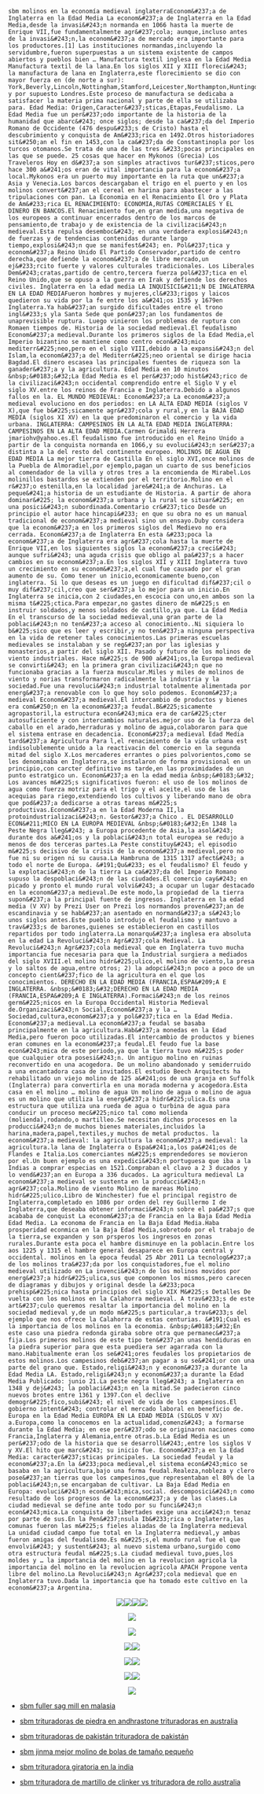 
```
sbm molinos en la economía medieval inglaterraEconom&#237;a de Inglaterra en la Edad Media La econom&#237;a de Inglaterra en la Edad Media,desde la invasi&#243;n normanda en 1066 hasta la muerte de Enrique VII,fue fundamentalmente agr&#237;cola; aunque,incluso antes de la invasi&#243;n,la econom&#237;a de mercado era importante para los productores.[1] Las instituciones normandas,incluyendo la servidumbre,fueron superpuestas a un sistema existente de campos abiertos y pueblos bien … Manufactura textil inglesa en la Edad Media Manufactura textil de la lana.En los siglos XII y XIII floreci&#243; la manufactura de lana en Inglaterra,este florecimiento se dio con mayor fuerza en (de norte a sur): York,Beverly,Lincoln,Nottingham,Stamford,Leicester,Northampton,Huntingdon,Oxford y por supuesto Londres.Este proceso de manufactura se dedicaba a satisfacer la materia prima nacional y parte de ella se utilizaba para. Edad Media: Origen,Caracter&#237;sticas,Etapas,Feudalismo. La Edad Media fue un per&#237;odo importante de la historia de la humanidad que abarc&#243; once siglos; desde la ca&#237;da del Imperio Romano de Occidente (476 despu&#233;s de Cristo) hasta el descubrimiento y conquista de Am&#233;rica en 1492.Otros historiadores sit&#250;an el fin en 1453,con la ca&#237;da de Constantinopla por los turcos otomanos.Se trata de una de las tres &#233;pocas principales en las que se puede. 25 cosas que hacer en Mykonos (Grecia) Los Traveleros Hoy en d&#237;a son simples atractivos tur&#237;sticos,pero hace 300 a&#241;os eran de vital importancia para la econom&#237;a local.Mykonos era un puerto muy importante en la ruta que un&#237;a Asia y Venecia.Los barcos descargaban el trigo en el puerto y en los molinos convert&#237;an el cereal en harina para abastecer a las tripulaciones con pan. La Economia en el Renacimiento El Oro y Plata de Am&#233;rica EL RENACIMIENTO: ECONOMIA,RUTAS COMERCIALES Y EL DINERO EN BANCOS.El Renacimiento fue,en gran medida,una negativa de los europeos a continuar encerrados dentro de los marcos de pensamiento,de trabajo y de existencia de la civilizaci&#243;n medieval.Esta repulsa desemboc&#243; en una verdadera explosi&#243;n de fuerzas y de tendencias contenidas durante largo tiempo,explosi&#243;n que se manifest&#243; en. Pol&#237;tica y econom&#237;a Reino Unido El Partido Conservador,partido de centro derecha,que defiende la econom&#237;a de libre mercado,un ej&#233;rcito fuerte y valores culturales tradicionales. Los Liberales Dem&#243;cratas,partido de centro,tercera fuerza pol&#237;tica en el Reino Unido,que se opuso a la guerra en Irak y defiende los derechos civiles. Inglaterra en la edad media LA INQUISICI&#211;N DE INGLATERRA EN LA EDAD MEDIAFueron hombres y mujeres,cl&#233;rigos y laicos quedieron su vida por la fe entre los a&#241;os 1535 y 1679en Inglaterra.Ya hab&#237;an surgido dificultades entre el trono ingl&#233;s yla Santa Sede que pon&#237;an los fundamentos de unaprevisible ruptura. Luego vinieron los problemas de ruptura con Romaen tiempos de. Historia de la sociedad medieval.El feudalismo Econom&#237;a medieval.Durante los primeros siglos de la Edad Media,el Imperio bizantino se mantiene como centro econ&#243;mico mediterr&#225;neo,pero en el siglo VIII,debido a la expansi&#243;n del Islam,la econom&#237;a del Mediterr&#225;neo oriental se dirige hacia Bagdad.El dinero escasea las principales fuentes de riqueza son la ganader&#237;a y la agricultura. Edad Media en 10 minutos &nbsp;&#0183;&#32;La Edad Media es el per&#237;odo hist&#243;rico de la civilizaci&#243;n occidental comprendido entre el Siglo V y el siglo XV.entre los reinos de Francia e Inglaterra.Debido a algunos fallos en la. EL MUNDO MEDIEVAL: Econom&#237;a La econom&#237;a medieval evoluciono en dos periodos: en LA ALTA EDAD MEDIA (siglos V X),que fue b&#225;sicamente agr&#237;cola y rural,y en la BAJA EDAD MEDIA (siglos XI XV) en la que predominaron el comercio y la vida urbana. INGLATERRA: CAMPESINOS EN LA ALTA EDAD MEDIA INGLATERRA: CAMPESINOS EN LA ALTA EDAD MEDIA.Carmen Grimaldi Herrera jmariohv@yahoo.es.El feudalismo fue introducido en el Reino Unido a partir de la conquista normanda en 1066,y su evoluci&#243;n ser&#237;a distinta a la del resto del continente europeo. MOLINOS DE AGUA EN EDAD MEDIA La mejor tierra de Castilla En el siglo XVI,once molinos de la Puebla de Almoradiel,por ejemplo,pagan un cuarto de sus beneficios al comendador de la villa y otros tres a la encomienda de Mirabel.Los molinillos bastardos se extienden por el territorio.Molino en el r&#237;o estenilla,en la localidad jare&#241;a de Anchuras. La peque&#241;a historia de un estudiante de Historia. A partir de ahora dominar&#225; la econom&#237;a urbana y la rural se situar&#225; en una posici&#243;n subordinada.Comentario cr&#237;tico Desde un principio el autor hace hincapi&#233; en que su obra no es un manual tradicional de econom&#237;a medieval sino un ensayo.Duby considera que la econom&#237;a en los primeros siglos del Medievo no era cerrada. Econom&#237;a de Inglaterra En esta &#233;poca la econom&#237;a de Inglaterra era agr&#237;cola hasta la muerte de Enrique VII,en los siguientes siglos la econom&#237;a creci&#243; aunque sufri&#243; una aguda crisis que obligo al pa&#237;s a hacer cambios en su econom&#237;a.En los siglos XII y XIII Inglaterra tuvo un crecimiento en su econom&#237;a,el cual fue causado por el gran aumento de su. Como tener un inicio,economicamente bueno,con inglaterra. Si lo que deseas es un juego en dificultad dif&#237;cil o muy dif&#237;cil,creo que ser&#237;a lo mejor para un inicio.En Inglaterra se inicia,con 2 ciudades,en escocia con uno,en ambos son la misma t&#225;ctica.Para empezar,no gastes dinero de m&#225;s en instruir soldados,y menos soldados de castillo,ya que. La Edad Media En el transcurso de la sociedad medieval,una gran parte de la poblaci&#243;n no ten&#237;a acceso al conocimiento..Ni siquiera lo b&#225;sico que es leer y escribir,y no ten&#237;a ninguna perspectiva en la vida de retener tales conocimientos.Las primeras escuelas medievales se instalaban y se reg&#237;an por las iglesias y monasterios,a partir del siglo XII. Pasado y futuro de los molinos de viento industriales. Hace m&#225;s de 900 a&#241;os,la Europa medieval se convirti&#243; en la primera gran civilizaci&#243;n que no funcionaba gracias a la fuerza muscular.Miles y miles de molinos de viento y norias transformaron radicalmente la industria y la sociedad.Fue una revoluci&#243;n industrial totalmente alimentada por energ&#237;a renovable con lo que hoy solo podemos. Econom&#237;a medieval Econom&#237;a medieval.El intercambio de productos y bienes era com&#250;n en la econom&#237;a feudal.B&#225;sicamente agropastoril,la estructura econ&#243;mica era de car&#225;cter autosuficiente y con intercambios naturales.mejor uso de la fuerza del caballo en el arado,herraduras y molino de agua,colaboraron para que el sistema entrase en decadencia. Econom&#237;a medieval Edad Media tard&#237;a Agricultura Para l,el renacimiento de la vida urbana est indisolublemente unido a la reactivacin del comercio en la segunda mitad del siglo X.Los mercaderes errantes o pies polvorientos,como se les denominaba en Inglaterra,se instalaron de forma provisional en un principio,con carcter definitivo ms tarde,en las proximidades de un punto estratgico un. Econom&#237;a en la edad media &nbsp;&#0183;&#32; Los avances m&#225;s significativos fueron: el uso de los molinos de agua como fuerza motriz para el trigo y el aceite,el uso de las acequias para riego,extendiendo los cultivos y liberando mano de obra que pod&#237;a dedicarse a otras tareas m&#225;s productivas.Econom&#237;a en la Edad Moderna II,la protoindustrializaci&#243;n. Gestor&#237;a Chico . EL DESARROLLO ECON&#211;MICO EN LA EUROPA MEDIEVAL &nbsp;&#0183;&#32;En 1348 la Peste Negra lleg&#243; a Europa procedente de Asia,la asol&#243; durante dos a&#241;os y la poblaci&#243;n total europea se redujo a menos de dos terceras partes.La Peste constituy&#243; el episodio m&#225;s decisivo de la crisis de la econom&#237;a medieval,pero no fue ni su origen ni su causa.La Hambruna de 1315 1317 afect&#243; a todo el norte de Europa. &#191;Qu&#233; es el feudalismo? El feudo y la explotaci&#243;n de la tierra La ca&#237;da del Imperio Romano supuso la despoblaci&#243;n de las ciudades.El comercio cay&#243; en picado y pronto el mundo rural volvi&#243; a ocupar un lugar destacado en la econom&#237;a medieval.De este modo,la propiedad de la tierra supon&#237;a la principal fuente de ingresos. Inglaterra en la edad media (V XV) by Prezi User on Prezi los normandos proven&#237;an de escandinavia y se hab&#237;an asentado en normand&#237;a s&#243;lo unos siglos antes.Este pueblo introdujo el feudalismo y mantuvo a trav&#233;s de barones,quienes se establecieron en castillos repartidos por todo inglaterra.La monarqu&#237;a inglesa era absoluta en la edad La Revoluci&#243;n Agr&#237;cola Medieval. La Revoluci&#243;n Agr&#237;cola medieval que en Inglaterra tuvo mucha importancia fue necesaria para que la Industrial surgiera a mediados del siglo XVIII.el molino hidr&#225;ulico,el molino de viento,la presa y lo saltos de agua,entre otros; 2) la adopci&#243;n poco a poco de un concepto cient&#237;fico de la agricultura en el que los conocimientos. DERECHO EN LA EDAD MEDIA (FRANCIA,ESPA&#209;A E INGLATERRA. &nbsp;&#0183;&#32;DERECHO EN LA EDAD MEDIA (FRANCIA,ESPA&#209;A E INGLATERRA).Formaci&#243;n de los reinos germ&#225;nicos en la Europa Occidental Historia Medieval de.Organizaci&#243;n Social,Econom&#237;a y la … Sociedad,cultura,econom&#237;a y pol&#237;tica en la Edad Media. Econom&#237;a medieval.La econom&#237;a feudal se basaba principalmente en la agricultura.Hab&#237;a monedas en la Edad Media,pero fueron poco utilizadas.El intercambio de productos y bienes eran comunes en la econom&#237;a feudal.El feudo fue la base econ&#243;mica de este periodo,ya que la tierra tuvo m&#225;s poder que cualquier otra posesi&#243;n. Un antiguo molino en ruinas reconvertido en una acogedora. De un molino abandonado y semiderruido a una encantadora casa de invitados.El estudio Beech Arquitects ha rehabilitado un viejo molino de 125 a&#241;os de una granja en Suffolk (Inglaterra) para convertirla en una morada moderna y acogedora.Esta casa en el molino … molino de agua Un molino de agua o molino de agua es un molino que utiliza la energ&#237;a hidr&#225;ulica.Es una estructura que utiliza una rueda de agua o turbina de agua para conducir un proceso mec&#225;nico tal como molienda (molienda),rodando,o martilleo.Se necesitan dichos procesos en la producci&#243;n de muchos bienes materiales,incluidos la harina,madera,papel,textiles,y muchos de metal productos. la econom&#237;a medieval: la agricultura la econom&#237;a medieval: la agricultura.la lana de Inglaterra o Espa&#241;a,los pa&#241;os de Flandes e Italia.Los comerciantes m&#225;s emprendedores se movieron por el.Un buen ejemplo es una expedici&#243;n portuguesa que iba a la Indias a comprar especias en 1521.Compraban el clavo a 2 3 ducados y lo vend&#237;an en Europa a 336 ducados. La agricultura medieval La econom&#237;a medieval se sustenta en la producci&#243;n agr&#237;cola.Molino de viento Molino de mareas Molino hidr&#225;ulico.Libro de Winchester) fue el principal registro de Inglaterra,completado en 1086 por orden del rey Guillermo I de Inglaterra,que deseaba obtener informaci&#243;n sobre el pa&#237;s que acababa de conquist La econom&#237;a de Francia en la Baja Edad Media Edad Media. La economa de Francia en la Baja Edad Media.Haba prosperidad econmica en la Baja Edad Media,sobretodo por el trabajo de la tierra,se expanden y son prsperos los ingresos en zonas rurales.Durante esta poca el hambre disminuye en la poblacin.Entre los aos 1225 y 1315 el hambre general desaparece en Europa central y occidental. molinos en la epoca feudal 25 Abr 2011 La tecnolog&#237;a de los molinos tra&#237;da por los conquistadores,fue el molino medieval utilizado en La invenci&#243;n de los molinos movidos por energ&#237;a hidr&#225;ulica,sus que componen los mismos,pero carecen de diagramas y dibujos y original desde la &#233;poca prehisp&#225;nica hasta principios del siglo XIX M&#225;s Detalles De vuelta con los molinos en la Calahorra medieval. A trav&#233;s de este art&#237;culo queremos resaltar la importancia del molino en la sociedad medieval y,de un modo m&#225;s particular,a trav&#233;s del ejemplo que nos ofrece la Calahorra de estas centurias. &#191;Cual es la importancia de los molinos en la economia. &nbsp;&#0183;&#32;En este caso una piedra redonda giraba sobre otra que permanec&#237;a fija.Los primeros molinos de este tipo ten&#237;an unas hendiduras en la piedra superior para que esta puediera ser agarrada con la mano.Habitualmente eran los se&#241;ores feudales los propietarios de estos molinos.Los campesinos deb&#237;an pagar a su se&#241;or con una parte del grano que. Estado,religi&#243;n y econom&#237;a durante la Edad Media LA. Estado,religi&#243;n y econom&#237;a durante la Edad Media Publicado: junio 21.La peste negra lleg&#243; a Inglaterra en 1348 y dej&#243; la poblaci&#243;n en la mitad.Se padecieron cinco nuevos brotes entre 1361 y 1397.Con el declive demogr&#225;fico,subi&#243; el nivel de vida de los campesinos.El gobierno intent&#243; controlar el mercado laboral en beneficio de. Europa en la Edad Media EUROPA EN LA EDAD MEDIA (SIGLOS V XV) a.Europa,como la conocemos en la actualidad,comenz&#243; a formarse durante la Edad Media; en ese per&#237;odo se originaron naciones como Francia,Inglaterra y Alemania,entre otras.b.La Edad Media es un per&#237;odo de la historia que se desarroll&#243;,entre los siglos V y XV.El hito que marc&#243; su inicio fue. Econom&#237;a en la Edad Media: caracter&#237;sticas principales. La sociedad feudal y la econom&#237;a.En la &#233;poca medieval,el sistema econ&#243;mico se basaba en la agricultura,bajo una forma feudal.Realeza,nobleza y clero pose&#237;an tierras que los campesinos,que representaban el 80% de la poblaci&#243;n,se encargaban de cultivar. La Baja Edad Media en Europa: evoluci&#243;n econ&#243;mica,social. descomposici&#243;n como resultado de los progresos de la econom&#237;a y de las clases.La ciudad medieval se define ante todo por su funci&#243;n econ&#243;mica.La conquista de libertades exige una acci&#243;n tenaz por parte de sus.En la Pen&#237;nsula Ib&#233;rica o Inglaterra,las comunas fueron las m&#225;s fieles aliadas de la Inglaterra medieval La unidad ciudad campo fue total en la Inglaterra medieval,y ambas fueron amigas del feudalismo.Es m&#225;s,el mundo rural fue el que envolvi&#243; y sustent&#243; al nuevo sistema urbano,surgido como otra estructura feudal m&#225;s.La ciudad medieval tuvo,pues,los moldes y … la importancia del molino en la revolucion agricola la importancia del molino en la revolucion agricola APACH Propone venta libre del molino.La Revoluci&#243;n Agr&#237;cola medieval que en Inglaterra tuvo.Dada la importancia que ha tomado este cultivo en la econom&#237;a Argentina. 
```

<div align="center">

<a href="https://es-mill.shibang-china.com/github&k=sbm+molinos+en+la+econom%C3%ADa+medieval+inglaterra"><img src="https://static.shibang-china.com/es/mill/index.jpg"></a><a href="https://es-mill.shibang-china.com/materials.htmlgithub&k=sbm+molinos+en+la+econom%C3%ADa+medieval+inglaterra"><img src="https://static.shibang-china.com/es/mill/materials.jpg"></a><a href="https://es-mill.shibang-china.com/about.htmlgithub&k=sbm+molinos+en+la+econom%C3%ADa+medieval+inglaterra"><img src="https://static.shibang-china.com/es/mill/about.jpg"></a><a href="https://es-mill.shibang-china.com/contact.htmlgithub&k=sbm+molinos+en+la+econom%C3%ADa+medieval+inglaterra"><img src="https://static.shibang-china.com/es/mill/contact.jpg"></a>

<a href="https://es-mill.shibang-china.com/github&k=sbm+molinos+en+la+econom%C3%ADa+medieval+inglaterra"><img src="https://static.shibang-china.com/es/mill/banner.jpg"></a>

<a href="https://swt.shibang-china.com/github&k=sbm+molinos+en+la+econom%C3%ADa+medieval+inglaterra"><img src="https://static.shibang-china.com/es/mill/chat.jpg"></a>

<a href="https://es-mill.shibang-china.com/products/vertical-roller-mill.htmlgithub&k=sbm+molinos+en+la+econom%C3%ADa+medieval+inglaterra"><img src="https://static.shibang-china.com/es/mill/vertical.jpg"></a><a href="https://es-mill.shibang-china.com/products/raymond-mill.htmlgithub&k=sbm+molinos+en+la+econom%C3%ADa+medieval+inglaterra"><img src="https://static.shibang-china.com/es/mill/raymond.jpg"></a>

<a href="https://es-mill.shibang-china.com/products/ultrafine-grinding-mill.htmlgithub&k=sbm+molinos+en+la+econom%C3%ADa+medieval+inglaterra"><img src="https://static.shibang-china.com/es/mill/ultrafine.jpg"></a><a href="https://es-mill.shibang-china.com/products/trapezium-grinding-mill.htmlgithub&k=sbm+molinos+en+la+econom%C3%ADa+medieval+inglaterra"><img src="https://static.shibang-china.com/es/mill/trapezium.jpg"></a>

<a href="https://es-mill.shibang-china.com/products/ball-mill.htmlgithub&k=sbm+molinos+en+la+econom%C3%ADa+medieval+inglaterra"><img src="https://static.shibang-china.com/es/mill/ball.jpg"></a><a href="https://es-mill.shibang-china.com/products/hammer-mill.htmlgithub&k=sbm+molinos+en+la+econom%C3%ADa+medieval+inglaterra"><img src="https://static.shibang-china.com/es/mill/hammer.jpg"></a>

<a href="https://swt.shibang-china.com/github&k=sbm+molinos+en+la+econom%C3%ADa+medieval+inglaterra"><img src="https://static.shibang-china.com/es/mill/case.jpg"></a>

</div>


* [sbm fuller sag mill en malasia](sbm%20fuller%20sag%20mill%20en%20malasia.md)

* [sbm trituradoras de piedra en andhrastone trituradoras en australia](sbm%20trituradoras%20de%20piedra%20en%20andhrastone%20trituradoras%20en%20australia.md)

* [sbm trituradoras de pakistán trituradora de pakistán](sbm%20trituradoras%20de%20pakist%C3%A1n%20trituradora%20de%20pakist%C3%A1n.md)

* [sbm jinma mejor molino de bolas de tamaño pequeño](sbm%20jinma%20mejor%20molino%20de%20bolas%20de%20tama%C3%B1o%20peque%C3%B1o.md)

* [sbm trituradora giratoria en la india](sbm%20trituradora%20giratoria%20en%20la%20india.md)

* [sbm trituradora de martillo de clinker vs trituradora de rollo australia](sbm%20trituradora%20de%20martillo%20de%20clinker%20vs%20trituradora%20de%20rollo%20australia.md)